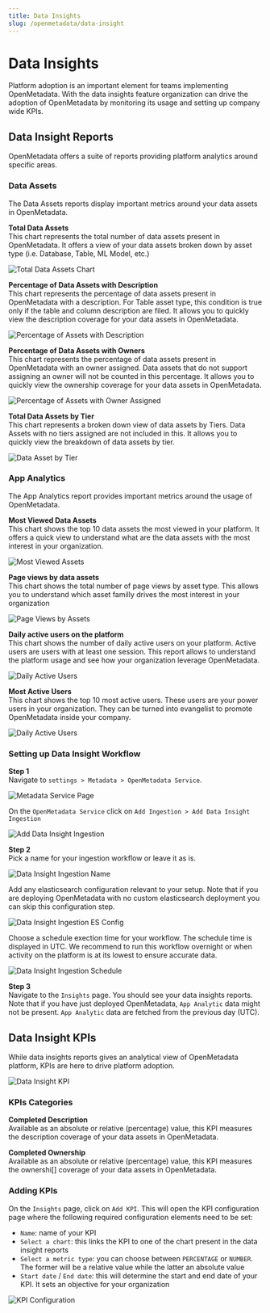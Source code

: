 ```yaml
---
title: Data Insights
slug: /openmetadata/data-insight
---
```


# Data Insights
Platform adoption is an important element for teams implementing OpenMetadata. With the data insights feature organization can drive the adoption of OpenMetadata by monitoring its usage and setting up company wide KPIs.

## Data Insight Reports
OpenMetadata offers a suite of reports providing platform analytics around specific areas.

### Data Assets
The Data Assets reports display important metrics around your data assets in OpenMetadata.

**Total Data Assets**  
This chart represents the total number of data assets present in OpenMetadata. It offers a view of your data assets broken down by asset type (i.e. Database, Table, ML Model, etc.)

<Image
    src="/images/openmetadata/data-insight/total-data-assets.png"
    alt="Total Data Assets Chart"
    caption="Total Data Assets Chart"
/>

**Percentage of Data Assets with Description**  
This chart represents the percentage of data assets present in OpenMetadata with a description. For Table asset type, this condition is true only if the table and column description are filed. It allows you to quickly view the description coverage for your data assets in OpenMetadata.

<Image
    src="/images/openmetadata/data-insight/percentage-description.png"
    alt="Percentage of Assets with Description"
    caption="Percentage of Assets with Description"
/>

**Percentage of Data Assets with Owners**  
This chart represents the percentage of data assets present in OpenMetadata with an owner assigned. Data assets that do not support assigning an owner will not be counted in this percentage. It allows you to quickly view the ownership coverage for your data assets in OpenMetadata.

<Image
    src="/images/openmetadata/data-insight/percentage-owner.png"
    alt="Percentage of Assets with Owner Assigned"
    caption="Percentage of Assets with Owner Assigned"
/>

**Total Data Assets by Tier**  
This chart represents a broken down view of data assets by Tiers. Data Assets with no tiers assigned are not included in this. It allows you to quickly view the breakdown of data assets by tier.

<Image
    src="/images/openmetadata/data-insight/data-assets-by-tier.png"
    alt="Data Asset by Tier"
    caption="Data Asset by Tier"
/>

### App Analytics
The App Analytics report provides important metrics around the usage of OpenMetadata.

**Most Viewed Data Assets**  
This chart shows the top 10 data assets the most viewed in your platform. It offers a quick view to understand what are the data assets with the most interest in your organization.

<Image
    src="/images/openmetadata/data-insight/most-viewed-assets.png"
    alt="Most Viewed Assets"
    caption="Most Viewed Assets"
/>

**Page views by data assets**  
This chart shows the total number of page views by asset type. This allows you to understand which asset familly drives the most interest in your organization

<Image
    src="/images/openmetadata/data-insight/views-by-assets.png"
    alt="Page Views by Assets"
    caption="Page Views by Assets"
/>

**Daily active users on the platform**    
This chart shows the number of daily active users on your platform. Active users are users with at least one session. This report allows to understand the platform usage and see how your organization leverage OpenMetadata.

<Image
    src="/images/openmetadata/data-insight/daily-active-users.png"
    alt="Daily Active Users"
    caption="Daily Active Users"
/>

**Most Active Users**    
This chart shows the top 10 most active users. These users are your power users in your organization. They can be turned into evangelist to promote OpenMetadata inside your company.

<Image
    src="/images/openmetadata/data-insight/most-active-users.png"
    alt="Daily Active Users"
    caption="Daily Active Users"
/>

### Setting up Data Insight Workflow
**Step 1**  
Navigate to `settings > Metadata > OpenMetadata Service`.

<Image
    src="/images/openmetadata/data-insight/metadata-nav.png"
    alt="Metadata Service Page"
    caption="Metadata Service Page"
/>

On the `OpenMetadata Service` click on `Add Ingestion > Add Data Insight Ingestion`

<Image
    src="/images/openmetadata/data-insight/data-insight-add-ingestion.png"
    alt="Add Data Insight Ingestion"
    caption="Add Data Insight Ingestion"
/>

**Step 2**  
Pick a name for your ingestion workflow or leave it as is.

<Image
    src="/images/openmetadata/data-insight/data-insight-ingestion-name.png"
    alt="Data Insight Ingestion Name"
    caption="Data Insight Ingestion Name"
/>

Add any elasticsearch configuration relevant to your setup. Note that if you are deploying OpenMetadata with no custom elasticsearch deployment you can skip this configuration step.

<Image
    src="/images/openmetadata/data-insight/data-insight-ingestion-es-config.png"
    alt="Data Insight Ingestion ES Config"
    caption="Data Insight Ingestion ES Config"
/>

Choose a schedule exection time for your workflow. The schedule time is displayed in UTC. We recommend to run this workflow overnight or when activity on the platform is at its lowest to ensure accurate data.

<Image
    src="/images/openmetadata/data-insight/data-insight-ingestion-schedule.png"
    alt="Data Insight Ingestion Schedule"
    caption="Data Insight Ingestion Schedule"
/>

**Step 3**  
Navigate to the `Insights` page. You should see your data insights reports. Note that if you have just deployed OpenMetadata, `App Analytic` data might not be present. `App Analytic` data are fetched from the previous day (UTC).

## Data Insight KPIs
While data insights reports gives an analytical view of OpenMetadata platform, KPIs are here to drive platform adoption. 

<Image
    src="/images/openmetadata/data-insight/data-insight-kpi.png"
    alt="Data Insight KPI"
    caption="Data Insight KPI"
/>

### KPIs Categories

**Completed Description**  
Available as an absolute or relative (percentage) value, this KPI measures the description coverage of your data assets in OpenMetadata. 

**Completed Ownership**  
Available as an absolute or relative (percentage) value, this KPI measures the ownershi[] coverage of your data assets in OpenMetadata.

### Adding KPIs
On the `Insights` page, click on `Add KPI`. This will open the KPI configuration page where the following required configuration elements need to be set:
- `Name`: name of your KPI
- `Select a chart`: this links the KPI to one of the chart present in the data insight reports
- `Select a metric type`: you can choose between `PERCENTAGE` or `NUMBER`. The former will be a relative value while the latter an absolute value
- `Start date` / `End date`: this will determine the start and end date of your KPI. It sets an objective for your organization

<Image
    src="/images/openmetadata/data-insight/configure-kpi.png"
    alt="KPI Configuration"
    caption="KPI Configuration"
/>





